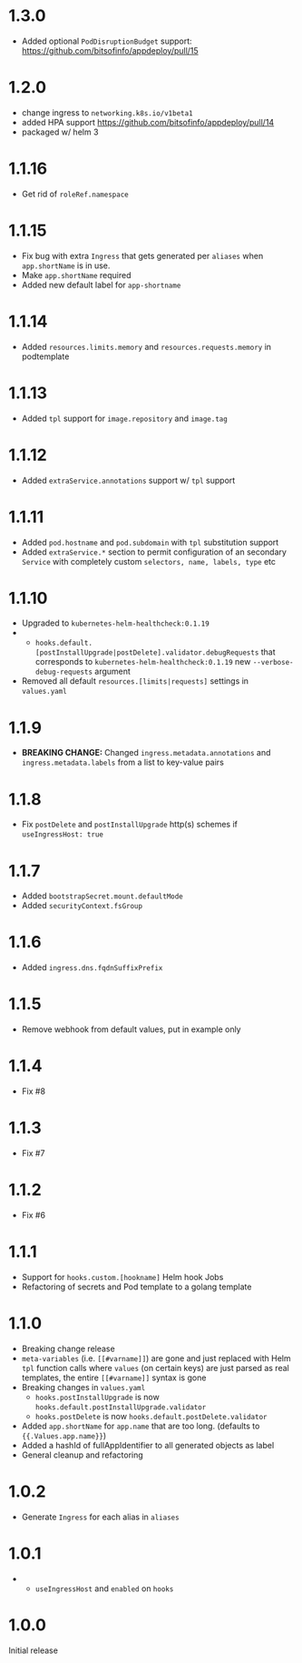 # 1.3.0
* Added optional `PodDisruptionBudget` support: https://github.com/bitsofinfo/appdeploy/pull/15

# 1.2.0
* change ingress to `networking.k8s.io/v1beta1`
* added HPA support https://github.com/bitsofinfo/appdeploy/pull/14
* packaged w/ helm 3

# 1.1.16
* Get rid of `roleRef.namespace`

# 1.1.15
* Fix bug with extra `Ingress` that gets generated per `aliases` when `app.shortName` is in use.
* Make `app.shortName` required
* Added new default label for `app-shortname`

# 1.1.14
* Added `resources.limits.memory` and `resources.requests.memory` in podtemplate

# 1.1.13
* Added `tpl` support for `image.repository` and `image.tag`

# 1.1.12
* Added `extraService.annotations` support w/ `tpl` support

# 1.1.11
* Added `pod.hostname` and `pod.subdomain` with `tpl` substitution support
* Added `extraService.*` section to permit configuration of an secondary `Service` with completely custom `selectors, name, labels, type` etc

# 1.1.10
* Upgraded to `kubernetes-helm-healthcheck:0.1.19`
* + `hooks.default.[postInstallUpgrade|postDelete].validator.debugRequests` that corresponds
to `kubernetes-helm-healthcheck:0.1.19` new `--verbose-debug-requests` argument
* Removed all default `resources.[limits|requests]` settings in `values.yaml`

# 1.1.9
* **BREAKING CHANGE:** Changed `ingress.metadata.annotations` and `ingress.metadata.labels` from a list to key-value pairs

# 1.1.8
* Fix `postDelete` and `postInstallUpgrade` http(s) schemes if `useIngressHost: true`

# 1.1.7
* Added `bootstrapSecret.mount.defaultMode`
* Added `securityContext.fsGroup`

# 1.1.6
* Added `ingress.dns.fqdnSuffixPrefix`

# 1.1.5
* Remove webhook from default values, put in example only

# 1.1.4
* Fix #8

# 1.1.3
* Fix #7

# 1.1.2
* Fix #6

# 1.1.1
* Support for `hooks.custom.[hookname]` Helm hook Jobs
* Refactoring of secrets and Pod template to a golang template

# 1.1.0
* Breaking change release
* `meta-variables` (i.e. `[[#varname]]`) are gone and just replaced with Helm `tpl` function calls where `values` (on certain keys) are just parsed as real templates, the entire `[[#varname]]` syntax is gone
* Breaking changes in `values.yaml`
  * `hooks.postInstallUpgrade` is now `hooks.default.postInstallUpgrade.validator`
  * `hooks.postDelete` is now `hooks.default.postDelete.validator`
* Added `app.shortName` for `app.name` that are too long. (defaults to `{{.Values.app.name}}`)
* Added a hashId of fullAppIdentifier to all generated objects as label
* General cleanup and refactoring

# 1.0.2
* Generate `Ingress` for each alias in `aliases`

# 1.0.1
* + `useIngressHost` and `enabled` on `hooks`

# 1.0.0

Initial release
